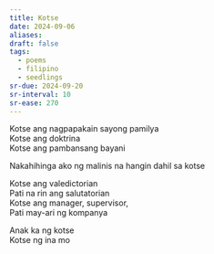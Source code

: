 ```yaml
---
title: Kotse
date: 2024-09-06
aliases: 
draft: false
tags:
  - poems
  - filipino
  - seedlings
sr-due: 2024-09-20
sr-interval: 10
sr-ease: 270
---
```

Kotse ang nagpapakain sayong pamilya  
Kotse ang doktrina  
Kotse ang pambansang bayani

Nakahihinga ako ng malinis na hangin dahil sa kotse  

Kotse ang valedictorian  
Pati na rin ang salutatorian  
Kotse ang manager, supervisor,  
Pati may-ari ng kompanya

Anak ka ng kotse  
Kotse ng ina mo